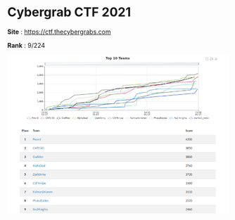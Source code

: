 # Cybergrab CTF 2021

**Site** : https://ctf.thecybergrabs.com

**Rank** : 9/224

![](scoreboard.png)
